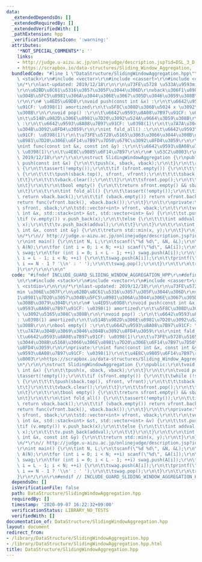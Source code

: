```yaml
---
data:
  _extendedDependsOn: []
  _extendedRequiredBy: []
  _extendedVerifiedWith: []
  _pathExtension: hpp
  _verificationStatusIcon: ':warning:'
  attributes:
    '*NOT_SPECIAL_COMMENTS*': ''
    links:
    - http://judge.u-aizu.ac.jp/onlinejudge/description.jsp?id=DSL_3_D
    - https://scrapbox.io/data-structures/Sliding_Window_Aggregation,
  bundledCode: "#line 1 \"DataStructure/SlidingWindowAggregation.hpp\"\n\n\n\r\n#include\
    \ <stack>\r\n#include <vector>\r\n#include <cassert>\r\n#include <cstdio>\r\n\r\
    \n/*\r\nlast-updated: 2019/12/18\r\n\r\n\u73FE\u5728 \u533A\u9593min \u306E\u307F\
    \r\n\u62BD\u8C61\u5316\u3057\u305F\u3044\u306D\r\nvback\u306F1\u8981\u7D20\u3057\
    \u304B\u5FC5\u8981\u306A\u3044\u306E\u3067\u305D\u3046\u3059\u308B\u3079\u304D\
    \r\n\r\n# \u4ED5\u69D8\r\nvoid push(const int &x) :\r\n\t\u6642\u9593\u8A08\u7B97\
    \u91CF: \u0398(1) amortized\r\n\t\u5F8C\u308D\u306B\u5024 x \u3092\u5165\u308C\
    \u308B\r\n\r\nvoid pop() :\r\n\t\u6642\u9593\u8A08\u7B97\u91CF: \u0398(1) amortized\r\
    \n\t\u5148\u982D\u306E\u8981\u7D20\u3092\u524A\u9664\u3059\u308B\r\n\r\nbool empty()\
    \ :\r\n\t\u6642\u9593\u8A08\u7B97\u91CF: \u0398(1)\r\n\t\u7A7A\u304B\u3069\u3046\
    \u304B\u3092\u8FD4\u3059\r\n\r\nint fald_all() :\r\n\t\u6642\u9593\u8A08\u7B97\
    \u91CF: \u0398(1)\r\n\t\u73FE\u5728\u5165\u3063\u3066\u3044\u308B\u5168\u3066\u306E\
    \u8981\u7D20\u306E\u6F14\u7B97\u7D50\u679C\u3092\u8FD4\u3059\r\n\r\nprivate:\r\
    \nint func(const int &x, const int &y) :\r\n\t\u6642\u9593\u8A08\u7B97\u91CF:\
    \ \u0398(1)\r\n\t\u4E8C\u9805\u6F14\u7B97\r\n\r\n# \u53C2\u8003\r\nhttps://scrapbox.io/data-structures/Sliding_Window_Aggregation,\
    \ 2019/12/18\r\n*/\r\n\r\nstruct SlidingWindowAggregation {\r\npublic:\r\n\tvoid\
    \ push(const int &x) {\r\n\t\tpush(x, sback, vback);\r\n\t}\r\n\t\r\n\tvoid pop()\
    \ {\r\n\t\tassert(!empty());\r\n\t\tif (sfront.empty()) {\r\n\t\t\twhile (!sback.empty())\
    \ {\r\n\t\t\t\tpush(sback.top(), sfront, vfront);\r\n\t\t\t\tsback.pop();\r\n\t\
    \t\t}\r\n\t\t\tvback.clear();\r\n\t\t}\r\n\t\tsfront.pop();\r\n\t\tvfront.pop_back();\r\
    \n\t}\r\n\t\r\n\tbool empty() {\r\n\t\treturn sfront.empty() && sback.empty();\r\
    \n\t}\r\n\t\r\n\tint fold_all() {\r\n\t\tassert(!empty());\r\n\t\tif (vfront.empty())\
    \ return vback.back();\r\n\t\tif (vback.empty()) return vfront.back();\r\n\t\t\
    return func(vfront.back(), vback.back());\r\n\t}\r\n\t\r\nprivate:\r\n\tstd::stack<int>\
    \ sfront, sback;\r\n\tstd::vector<int> vfront, vback;\r\n\t\r\n\tvoid push(const\
    \ int &x, std::stack<int> &st, std::vector<int> &v) {\r\n\t\tst.push(x);\r\n\t\
    \tif (v.empty()) v.push_back(x);\r\n\t\telse {\r\n\t\t\tint addval = func(v.back(),\
    \ x);\r\n\t\t\tv.push_back(addval);\r\n\t\t}\r\n\t}\r\n\t\r\n\tint func(const\
    \ int &x, const int &y) {\r\n\t\treturn std::min(x, y);\r\n\t}\r\n};\r\n\r\n\r\
    \n/*\r\n// http://judge.u-aizu.ac.jp/onlinejudge/description.jsp?id=DSL_3_D\r\n\
    \r\nint main() {\r\n\tint N, L;\r\n\tscanf(\"%d %d\", &N, &L);\r\n\tstd::vector<int>\
    \ A(N);\r\n\tfor (int i = 0; i < N; ++i) scanf(\"%d\", &A[i]);\r\n\t\r\n\tSlidingWindowAggregation\
    \ swag;\r\n\tfor (int i = 0; i < L - 1; ++i) swag.push(A[i]);\r\n\t\r\n\tfor (int\
    \ i = L - 1; i < N; ++i) {\r\n\t\tswag.push(A[i]);\r\n\t\tprintf(\"%d%c\", swag.fold_all(),\
    \ i == N - 1 ? '\\n' : ' ');\r\n\t\tswag.pop();\r\n\t}\r\n\t\r\n\treturn 0;\r\n\
    }\r\n*/\r\n\r\n\n"
  code: "#ifndef INCLUDE_GUARD_SLIDING_WINDOW_AGGREGATION_HPP\r\n#define INCLUDE_GUARD_SLIDING_WINDOW_AGGREGATION_HPP\r\
    \n\r\n#include <stack>\r\n#include <vector>\r\n#include <cassert>\r\n#include\
    \ <cstdio>\r\n\r\n/*\r\nlast-updated: 2019/12/18\r\n\r\n\u73FE\u5728 \u533A\u9593\
    min \u306E\u307F\r\n\u62BD\u8C61\u5316\u3057\u305F\u3044\u306D\r\nvback\u306F\
    1\u8981\u7D20\u3057\u304B\u5FC5\u8981\u306A\u3044\u306E\u3067\u305D\u3046\u3059\
    \u308B\u3079\u304D\r\n\r\n# \u4ED5\u69D8\r\nvoid push(const int &x) :\r\n\t\u6642\
    \u9593\u8A08\u7B97\u91CF: \u0398(1) amortized\r\n\t\u5F8C\u308D\u306B\u5024 x\
    \ \u3092\u5165\u308C\u308B\r\n\r\nvoid pop() :\r\n\t\u6642\u9593\u8A08\u7B97\u91CF\
    : \u0398(1) amortized\r\n\t\u5148\u982D\u306E\u8981\u7D20\u3092\u524A\u9664\u3059\
    \u308B\r\n\r\nbool empty() :\r\n\t\u6642\u9593\u8A08\u7B97\u91CF: \u0398(1)\r\n\
    \t\u7A7A\u304B\u3069\u3046\u304B\u3092\u8FD4\u3059\r\n\r\nint fald_all() :\r\n\
    \t\u6642\u9593\u8A08\u7B97\u91CF: \u0398(1)\r\n\t\u73FE\u5728\u5165\u3063\u3066\
    \u3044\u308B\u5168\u3066\u306E\u8981\u7D20\u306E\u6F14\u7B97\u7D50\u679C\u3092\
    \u8FD4\u3059\r\n\r\nprivate:\r\nint func(const int &x, const int &y) :\r\n\t\u6642\
    \u9593\u8A08\u7B97\u91CF: \u0398(1)\r\n\t\u4E8C\u9805\u6F14\u7B97\r\n\r\n# \u53C2\
    \u8003\r\nhttps://scrapbox.io/data-structures/Sliding_Window_Aggregation, 2019/12/18\r\
    \n*/\r\n\r\nstruct SlidingWindowAggregation {\r\npublic:\r\n\tvoid push(const\
    \ int &x) {\r\n\t\tpush(x, sback, vback);\r\n\t}\r\n\t\r\n\tvoid pop() {\r\n\t\
    \tassert(!empty());\r\n\t\tif (sfront.empty()) {\r\n\t\t\twhile (!sback.empty())\
    \ {\r\n\t\t\t\tpush(sback.top(), sfront, vfront);\r\n\t\t\t\tsback.pop();\r\n\t\
    \t\t}\r\n\t\t\tvback.clear();\r\n\t\t}\r\n\t\tsfront.pop();\r\n\t\tvfront.pop_back();\r\
    \n\t}\r\n\t\r\n\tbool empty() {\r\n\t\treturn sfront.empty() && sback.empty();\r\
    \n\t}\r\n\t\r\n\tint fold_all() {\r\n\t\tassert(!empty());\r\n\t\tif (vfront.empty())\
    \ return vback.back();\r\n\t\tif (vback.empty()) return vfront.back();\r\n\t\t\
    return func(vfront.back(), vback.back());\r\n\t}\r\n\t\r\nprivate:\r\n\tstd::stack<int>\
    \ sfront, sback;\r\n\tstd::vector<int> vfront, vback;\r\n\t\r\n\tvoid push(const\
    \ int &x, std::stack<int> &st, std::vector<int> &v) {\r\n\t\tst.push(x);\r\n\t\
    \tif (v.empty()) v.push_back(x);\r\n\t\telse {\r\n\t\t\tint addval = func(v.back(),\
    \ x);\r\n\t\t\tv.push_back(addval);\r\n\t\t}\r\n\t}\r\n\t\r\n\tint func(const\
    \ int &x, const int &y) {\r\n\t\treturn std::min(x, y);\r\n\t}\r\n};\r\n\r\n\r\
    \n/*\r\n// http://judge.u-aizu.ac.jp/onlinejudge/description.jsp?id=DSL_3_D\r\n\
    \r\nint main() {\r\n\tint N, L;\r\n\tscanf(\"%d %d\", &N, &L);\r\n\tstd::vector<int>\
    \ A(N);\r\n\tfor (int i = 0; i < N; ++i) scanf(\"%d\", &A[i]);\r\n\t\r\n\tSlidingWindowAggregation\
    \ swag;\r\n\tfor (int i = 0; i < L - 1; ++i) swag.push(A[i]);\r\n\t\r\n\tfor (int\
    \ i = L - 1; i < N; ++i) {\r\n\t\tswag.push(A[i]);\r\n\t\tprintf(\"%d%c\", swag.fold_all(),\
    \ i == N - 1 ? '\\n' : ' ');\r\n\t\tswag.pop();\r\n\t}\r\n\t\r\n\treturn 0;\r\n\
    }\r\n*/\r\n\r\n#endif // INCLUDE_GUARD_SLIDING_WINDOW_AGGREGATION_HPP"
  dependsOn: []
  isVerificationFile: false
  path: DataStructure/SlidingWindowAggregation.hpp
  requiredBy: []
  timestamp: '2020-09-07 16:22:32+09:00'
  verificationStatus: LIBRARY_NO_TESTS
  verifiedWith: []
documentation_of: DataStructure/SlidingWindowAggregation.hpp
layout: document
redirect_from:
- /library/DataStructure/SlidingWindowAggregation.hpp
- /library/DataStructure/SlidingWindowAggregation.hpp.html
title: DataStructure/SlidingWindowAggregation.hpp
---
```

